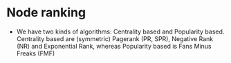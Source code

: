 # Node ranking

+ We have two kinds of algorithms: Centrality based and Popularity based. Centrality based are (symmetric) Pagerank (PR, SPR), Negative Rank (NR) and Exponential Rank, whereas Popularity based is Fans Minus Freaks (FMF)

